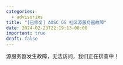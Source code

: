 ```yaml
---
categories:
  - advisories
title: "[已修复] AOSC OS 社区源服务器故障"
date: 2024-02-23T22:19:13-08:00
important: true
draft: false
---
```


源服务器发生故障，无法访问，我们正在排查中！
